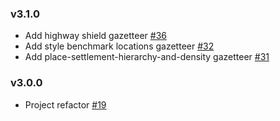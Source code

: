 ### v3.1.0

- Add highway shield gazetteer [#36](https://github.com/mapbox/gazetteer/pull/36)
- Add style benchmark locations gazetteer [#32](https://github.com/mapbox/gazetteer/pull/32)
- Add place-settlement-hierarchy-and-density gazetteer [#31](https://github.com/mapbox/gazetteer/pull/31)

### v3.0.0

- Project refactor [#19](https://github.com/mapbox/gazetteer/pull/19)
